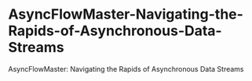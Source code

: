 # AsyncFlowMaster-Navigating-the-Rapids-of-Asynchronous-Data-Streams
AsyncFlowMaster: Navigating the Rapids of Asynchronous Data Streams

